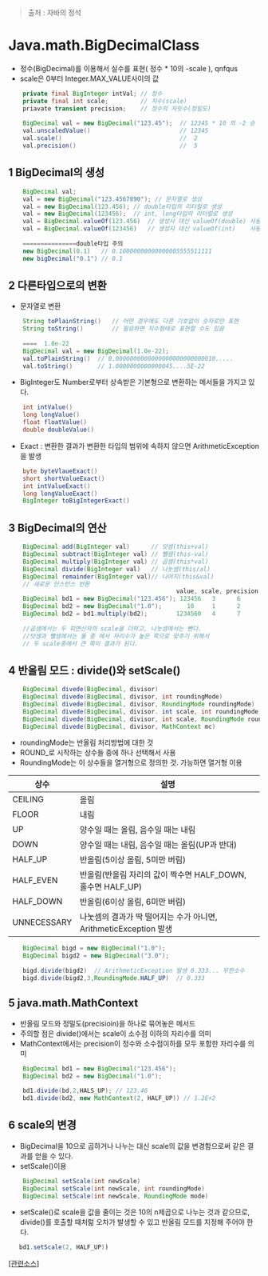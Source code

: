 > 출처 : 자바의 정석


# Java.math.BigDecimalClass

* 정수(BigDecimal)를 이용해서 실수를 표현( 정수 * 10의 -scale ), qnfqus
* scale은 0부터 Integer.MAX_VALUE사이의 값
```java
	private final BigInteger intVal; // 정수
    private final int scale;         // 지수(scale)
    priavate transient precision;    // 정수의 자릿수(정밀도)
    
    BigDecimal val = new BigDecimal("123.45");  // 12345 * 10 의 -2 승
    val.unscaledValue()                         // 12345
    val.scale()                                 //  2
    val.precision()                             //  5
```

## 1 BigDecimal의 생성
```java
	BigDecimal val;
	val = new BigDecimal("123.4567890"); // 문자열로 생성
    val = new BigDecimal(123.456); // double타입의 리터럴로 생성
    val = new BigDecimal(123456);  // int, long타입의 리터럴로 생성
    val = BigDecimal.valueOf(123.456)  // 생성사 대신 valueOf(double) 사용
    val = BigDecimal.valueOf(123456)   // 생성자 대신 valueOf(int)    사용
    
    ===============double타입 주의
    new BigDecimal(0.1)   // 0.10000000000000005555511111
    new bigDecimal("0.1") // 0.1
```

## 2 다른타입으로의 변환
* 문자열로 변환
```java
	String toPlainString()   // 어떤 경우에도 다른 기호없이 숫자로만 표현
    String toString()        // 필요하면 지수형태로 표현할 수도 있음
    
    ====  1.0e-22
    BigDecimal val = new BigDecimal(1.0e-22);
    val.toPlainString()  // 0.0000000000000000000000000010.....
    val.toString()       // 1.0000000000000045....5E-22
```
* BigInteger도 Number로부터 상속받은 기본형으로 변환하는 메서들을 가지고 있다.
```java
	int intValue()
    long longValue()
    float floatValue()
    double doubleValue()
```
* Exact : 변환한 결과가 변환한 타입의 범위에 속하지 않으면 ArithmeticException을 발생
```java
	byte byteVlaueExact()
    short shortValueExact()
    int intValueExact()
    long longValueExact()
    BigInteger toBigIntegerExact()
```

## 3 BigDecimal의 연산
```java
	BigDecimal add(BigInteger val)      // 덧셈(this+val)
    BigDecimal subtract(BigInteger val) // 뺄셈(this-val)
    BigDecimal multiply(BigInteger val) // 곱셈(this*val)
    BigDecimal divide(BigInteger val)   // 나눗셈(this/al)
    BigDecimal remainder(BigInteger val)// 나머지(this&val)
    // 새로운 인스턴스 반환
    										   value, scale, precision
	BigDecimal bd1 = new BigDecimal("123.456"); 123456   3      6
    BigDecimal bd2 = new BigDecimal("1.0");       10     1      2
    BigDecimal bd2 = bd1.multiply(bd2);        1234560   4      7
    
    //곱셈에서는 두 피연산자의 scale을 더하고, 나눗셈에서는 뺀다.
    //덧셈과 뺄셈에서는 둘 중 에서 자리수가 높은 쪽으로 맞추기 위해서 
    // 두 scale중에서 큰 쪽이 결과가 된다.
```

## 4 반올림 모드 : divide()와 setScale()
```java
	BigDecimal divede(BigDecimal, divisor)
    BigDecimal divede(BigDecimal, divisor, int roundingMode)
	BigDecimal divede(BigDecimal, divisor, RoundingMode roundingMode)
	BigDecimal divede(BigDecimal, divisor. int scale, int roundingMode)
	BigDecimal divede(BigDecimal, divisor, int scale, RoundingMode roundingMode)
    BigDecimal divede(BigDecimal, divisor, MathContext mc)
```
* roundingMode는 반올림 처리방법에 대한 것
* ROUND_로 시작하는 상수들 중에 하나 선택해서 사용
* RoundingMode는 이 상수들을 열거형으로 정의한 것. 가능하면 열거형 이용

상수   | 설명
--------|---------
CEILING | 올림
FLOOR | 내림
UP    | 양수일 때는 올림, 음수일 때는 내림
DOWN | 양수일 때는 내림, 음수일 때는 올림(UP과 반대)
HALF_UP | 반올림(5이상 올림, 5미만 버림)
HALF_EVEN | 반올림(반올림 자리의 값이 짝수면 HALF_DOWN, 홀수면 HALF_UP)
HALF_DOWN | 반올림(6이상 올림, 6미만 버림)
UNNECESSARY | 나눗셈의 결과가 딱 떨어지는 수가 아니면, ArithmeticException 발생

```java
	BigDecimal bigd = new BigDecimal("1.0");
    BigDecimal bigd2 = new BigDecimal("3.0");
    
    bigd.divide(bigd2)  // ArithmeticException 발생 0.333... 무한소수
    bigd.divide(bigd2,3,RoundingMode.HALF_UP)  // 0.333 
```

## 5 java.math.MathContext
* 반올림 모드와 정밀도(precisioin)을 하나로 묶어놓은 메서드
* 주의할 점은 divide()에서는 scale이 소수점 이하의 자리수를 의미
* MathContext에서는 precision이 정수와 소수점이하를 모두 포함한 자리수를 의미
```java
	BigDecimal bd1 = new BigDecimal("123.456");
    BigDecimal bd2 = new BigDecimal("1.0");
    
    bd1.divide(bd,2,HALS_UP); // 123.46
    bd1.divide(bd2, new MathContext(2, HALF_UP)) // 1.2E+2	
```
## 6 scale의 변경
* BigDecimal을 10으로 곱하거나 나누는 대신 scale의 값을 변경함으로써 같은 결과를 얻을 수 있다.
* setScale()이용
```java
	BigDecimal setScale(int newScale)
    BigDecimal setScale(int newScale, int roundingMode)
	BigDecimal setScale(int newScale, RoundingMode mode)
 ```
 * setScale()로 scale을 값을 줄이는 것은 10의 n제곱으로 나누는 것과 같으므로, divide()를 호출할 때처럶 오차가 발생할 수 있고 반올림 모드를 지정해 주어야 한다.
 ```java
 	bd1.setScale(2, HALF_UP))
 ```
 [[관련소스]](https://github.com/HaeSeongPark/TIL/blob/master/JavaStudy2/JavaStudySource2/src/ch9_lang/BigDecimalEx.java)
